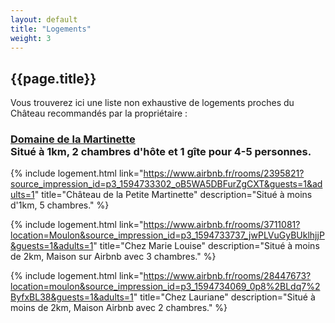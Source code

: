 ```yaml
---
layout: default
title: "Logements"
weight: 3
---
```


## {{page.title}}

Vous trouverez ici une liste non exhaustive de logements proches du Château recommandés par la propriétaire :

### <a href="https://www.domainelamartinette.com/">Domaine de la Martinette</a><br/>Situé à 1km, 2 chambres d'hôte et 1 gîte pour 4-5 personnes.


{% 
  include logement.html 
  link="https://www.airbnb.fr/rooms/2395821?source_impression_id=p3_1594733302_oB5WA5DBFurZgCXT&guests=1&adults=1" 
  title="Château de la Petite Martinette" 
  description="Situé à moins d'1km, 5 chambres."
%}

{% 
  include logement.html 
  link="https://www.airbnb.fr/rooms/3711081?location=Moulon&source_impression_id=p3_1594733737_jwPLVuGyBUklhjjP&guests=1&adults=1" 
  title="Chez Marie Louise" 
  description="Situé à moins de 2km, Maison sur Airbnb avec 3 chambres."
%}

{% 
  include logement.html 
  link="https://www.airbnb.fr/rooms/28447673?location=moulon&source_impression_id=p3_1594734069_0p8%2BLdq7%2ByfxBL38&guests=1&adults=1" 
  title="Chez Lauriane" 
  description="Situé à moins de 2km, Maison Airbnb avec 2 chambres."
%}
